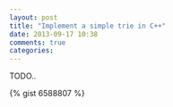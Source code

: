 ```yaml
---
layout: post
title: "Implement a simple trie in C++"
date: 2013-09-17 10:38
comments: true
categories: 
---
```


TODO..

{% gist 6588807 %}